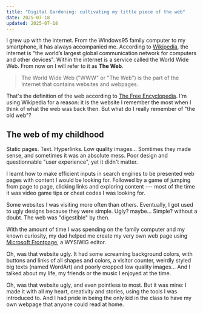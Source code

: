 ```yaml
---
title: "Digital Gardening: cultivating my little piece of the web"
date: 2025-07-18
updated: 2025-07-18
---
```


I grew up with the internet. From the Windows95 family computer to my smartphone, it has always accompanied me. According to [Wikipedia](https://simple.wikipedia.org/wiki/Internet), the internet is "the world’s largest global communication network for computers and other devices". Within the internet is a service called the World Wide Web. From now on I will refer to it as **The Web**.

> The World Wide Web ("WWW" or "The Web") is the part of the Internet that contains websites and webpages.

That's the definition of the web according to [The Free Encyclopedia](https://simple.wikipedia.org/wiki/World_Wide_Web). I'm using Wikipedia for a reason: it is the website I remember the most when I think of what the web was back then. But what do I really remember of "the old web"?

## The web of my childhood

Static pages. Text. Hyperlinks. Low quality images... Somtimes they made sense, and sometimes it was an absolute mess. Poor design and questionnable "user experience", yet it didn't matter.

I learnt how to make efficient inputs in search engines to be presented web pages with content I would be looking for. Followed by a game of jumping from page to page, clicking links and exploring content --- most of the time it was video game tips or cheat codes I was looking for.

Some websites I was visiting more often than others. Eventually, I got used to ugly designs because they were simple. Ugly? maybe... Simple? without a doubt. The web was "digestible" by then.

With the amount of time I was spending on the family computer and my known curiosity, my dad helped me create my very own web page using [Microsoft Frontpage](https://simple.wikipedia.org/wiki/Microsoft_FrontPage), a WYSIWIG editor.

Oh, was that website ugly. It had some screaming background colors, with buttons and links of all shapes and colors, a visitor counter, weirdly styled big texts (named WordArt) and poorly cropped low quality images... And I talked about my life, my friends or the music I enjoyed at the time.

Oh, was that website ugly, and even pointless to most. But it was mine: I made it with all my heart, creativity and stories, using the tools I was introduced to. And I had pride in being the only kid in the class to have my own webpage that anyone could read at home.

<!-- ## The first blogs -->
